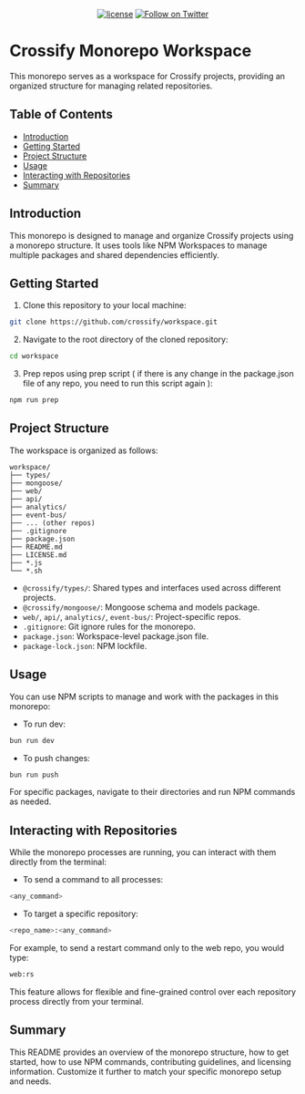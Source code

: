 <div align="center">

[![license](https://img.shields.io/badge/license-Apache%202-blue)](/LICENSE.md)
[![Follow on Twitter](https://img.shields.io/twitter/follow/crossifyxyz.svg?label=follow+CROSSIFY)](https://twitter.com/crossifyxyz)

</div>

# Crossify Monorepo Workspace

This monorepo serves as a workspace for Crossify projects, providing an organized structure for managing related repositories.

## Table of Contents

- [Introduction](#introduction)
- [Getting Started](#getting-started)
- [Project Structure](#project-structure)
- [Usage](#usage)
- [Interacting with Repositories](#interacting-with-repositories)
- [Summary](#summary)

## Introduction

This monorepo is designed to manage and organize Crossify projects using a monorepo structure. It uses tools like NPM Workspaces to manage multiple packages and shared dependencies efficiently.

## Getting Started

1. Clone this repository to your local machine:

```bash
git clone https://github.com/crossify/workspace.git
```

2. Navigate to the root directory of the cloned repository:

```bash
cd workspace
```

3. Prep repos using prep script ( if there is any change in the package.json
   file of any repo, you need to run this script again ):

```bash
npm run prep
```

## Project Structure

The workspace is organized as follows:

```
workspace/
├── types/
├── mongoose/
├── web/
├── api/
├── analytics/
├── event-bus/
├── ... (other repos)
├── .gitignore
├── package.json
├── README.md
├── LICENSE.md
├── *.js
└── *.sh
```

- `@crossify/types/`: Shared types and interfaces used across different projects.
- `@crossify/mongoose/`: Mongoose schema and models package.
- `web/`, `api/`, `analytics/`, `event-bus/`: Project-specific repos.
- `.gitignore`: Git ignore rules for the monorepo.
- `package.json`: Workspace-level package.json file.
- `package-lock.json`: NPM lockfile.

## Usage

You can use NPM scripts to manage and work with the packages in this monorepo:

- To run dev:

```bash
bun run dev
```

- To push changes:

```bash
bun run push
```

For specific packages, navigate to their directories and run NPM commands as needed.

## Interacting with Repositories

While the monorepo processes are running, you can interact with them directly from the terminal:

- To send a command to all processes:

```bash
<any_command>
```

- To target a specific repository:

```bash
<repo_name>:<any_command>
```

For example, to send a restart command only to the web repo, you would type:

```bash
web:rs
```

This feature allows for flexible and fine-grained control over each repository process directly from your terminal.

## Summary

This README provides an overview of the monorepo structure, how to get started, how to use NPM commands, contributing guidelines, and licensing information. Customize it further to match your specific monorepo setup and needs.
